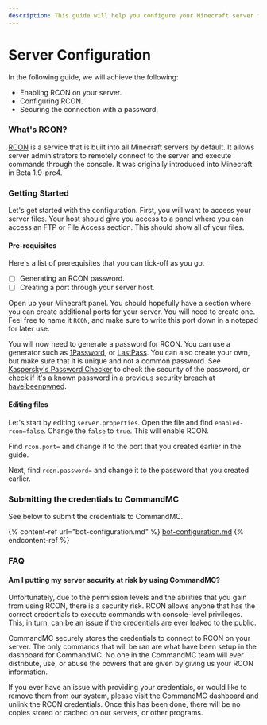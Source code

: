 ```yaml
---
description: This guide will help you configure your Minecraft server for the bot.
---
```


# Server Configuration

In the following guide, we will achieve the following:

* Enabling RCON on your server.
* Configuring RCON.
* Securing the connection with a password.

### What's RCON?

[RCON](https://wiki.vg/RCON) is a service that is built into all Minecraft servers by default. It allows server administrators to remotely connect to the server and execute commands through the console. It was originally introduced into Minecraft in Beta 1.9-pre4.



### Getting Started

Let's get started with the configuration. First, you will want to access your server files. Your host should give you access to a panel where you can access an FTP or File Access section. This should  show all of your files.



#### Pre-requisites

Here's a list of prerequisites that you can tick-off as you go.

* [ ] Generating an RCON password.
* [ ] Creating a port through your server host.

Open up your Minecraft panel. You should hopefully have a section where you can create additional ports for your server.  You will need to create one. Feel free to name it `RCON`, and make sure to write this port down in a notepad for later use.



You will now need to generate a password for RCON. You can use a generator such as [1Password](https://1password.com/password-generator/), or [LastPass](https://www.lastpass.com/features/password-generator-a). You can also create your own, but make sure that it is unique and not a common password. See [Kaspersky's Password Checker](https://password.kaspersky.com/) to check the security of the password, or check if it's a known password in a previous security breach at [haveibeenpwned](https://haveibeenpwned.com/Passwords).



#### Editing files

Let's start by editing `server.properties`. Open the file and find `enabled-rcon=false`. Change the `false` to `true`. This will enable RCON.

Find `rcon.port=` and change it to the port that you created earlier in the guide.

Next, find `rcon.password=` and change it to the password that you created earlier.



### Submitting the credentials to CommandMC

See below to submit the credentials to CommandMC.

{% content-ref url="bot-configuration.md" %}
[bot-configuration.md](bot-configuration.md)
{% endcontent-ref %}

### FAQ

#### Am I putting my server security at risk by using CommandMC?

Unfortunately, due to the permission levels and the abilities that you gain from using RCON, there is a security risk. RCON allows anyone that has the correct credentials to execute commands with console-level privileges. This, in turn, can be an issue if the credentials are ever leaked to the public.



CommandMC securely stores the credentials to connect to RCON on your server. The only commands that will be ran are what have been setup in the dashboard for CommandMC. No one in the CommandMC team will ever distribute, use, or abuse the powers that are given by giving us your RCON information.



If you ever have an issue with providing your credentials, or would like to remove them from our system, please visit the CommandMC dashboard and unlink the RCON credentials. Once this has been done, there will be no copies stored or cached on our servers, or other programs.
